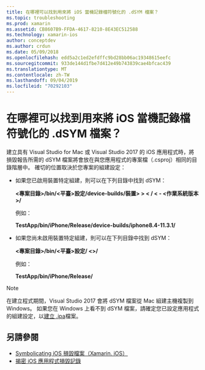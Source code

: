```yaml
---
title: 在哪裡可以找到用來將 iOS 當機記錄檔符號化的 .dSYM 檔案？
ms.topic: troubleshooting
ms.prod: xamarin
ms.assetid: CB8607B9-FFDA-4617-8210-8E43EC512588
ms.technology: xamarin-ios
author: conceptdev
ms.author: crdun
ms.date: 05/09/2018
ms.openlocfilehash: edd5a2c1ed2efdffc9bd28bb06ac19348615eefc
ms.sourcegitcommit: 933de144d1fbe7d412e49b743839cae4bfcac439
ms.translationtype: MT
ms.contentlocale: zh-TW
ms.lasthandoff: 09/04/2019
ms.locfileid: "70292103"
---
```

# <a name="where-can-i-find-the-dsym-file-to-symbolicate-ios-crash-logs"></a>在哪裡可以找到用來將 iOS 當機記錄檔符號化的 .dSYM 檔案？

建立具有 Visual Studio for Mac 或 Visual Studio 2017 的 iOS 應用程式時，將損毀報告所需的 dSYM 檔案將會放在與您應用程式的專案檔（.csproj）相同的目錄階層中。 確切的位置取決於您專案的組建設定：

- 如果您已啟用裝置特定組建，則可以在下列目錄中找到 dSYM：

    **&lt;專案目錄&gt;/bin/&lt;平臺&gt;設定/device-builds/裝置&gt; &gt; &lt; / &lt; - &lt;作業系統版本&gt;/**

    例如：
  
    **TestApp/bin/iPhone/Release/device-builds/iphone8.4-11.3.1/**

- 如果您尚未啟用裝置特定組建，則可以在下列目錄中找到 dSYM：

    **&lt;專案目錄&gt;/bin/&lt;平臺&gt;設定/ &lt;&gt;/**

    例如：

    **TestApp/bin/iPhone/Release/**

> [!NOTE]
> 在建立程式期間，Visual Studio 2017 會將 dSYM 檔案從 Mac 組建主機複製到 Windows。 如果您在 Windows 上看不到 dSYM 檔案，請確定您已設定應用程式的組建設定，以[建立 .ipa](~/ios/deploy-test/app-distribution/ipa-support.md)檔案。

## <a name="see-also"></a>另請參閱

- [Symbolicating iOS 損毀檔案（Xamarin. iOS）](https://www.jmillerdev.net/symbolicating-ios-crash-files-xamarin-ios/)
- [揭密 iOS 應用程式損毀記錄](https://www.raywenderlich.com/23704/demystifying-ios-application-crash-logs)

